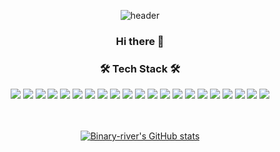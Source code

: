 <!--
**binary-river/binary-river** is a ✨ _special_ ✨ repository because its `README.md` (this file) appears on your GitHub profile.

Here are some ideas to get you started:

- 🔭 I’m currently working on ...
- 🌱 I’m currently learning ...
- 👯 I’m looking to collaborate on ...
- 🤔 I’m looking for help with ...
- 💬 Ask me about ...
- 📫 How to reach me: ...
- 😄 Pronouns: ...
- ⚡ Fun fact: ...
-->

<div align="center">
  
![header](https://capsule-render.vercel.app/api?type=waving&height=150&color=gradient)
  
### Hi there 👋

### 🛠 Tech Stack 🛠

<img src="https://img.shields.io/badge/Java-2F2625?style=flat&logo=CoffeeScript&logoColor=white">
<img src="https://img.shields.io/badge/Javascript-F7DF1E?style=flat&logo=Javascript&logoColor=white">
<img src="https://img.shields.io/badge/C-A8B9CC?style=flat&logo=C&logoColor=white">
<img src="https://img.shields.io/badge/Oracle-F80000?style=flat&logo=Oracle&logoColor=white">
<img src="https://img.shields.io/badge/Spring-6DB33F?style=flat&logo=Spring&logoColor=white">
<img src="https://img.shields.io/badge/SpringBoot-6DB33F?style=flat&logo=SpringBoot&logoColor=white">
<img src="https://img.shields.io/badge/React-61DAFB?style=flat&logo=React&logoColor=black">
<img src="https://img.shields.io/badge/TypeScript-3178C6?style=flat&logo=TypeScript&logoColor=white">
<img src="https://img.shields.io/badge/HTML-E34F26?style=flat&logo=HTML5&logoColor=white">
<img src="https://img.shields.io/badge/CSS-1572B6?style=flat&logo=CSS3&logoColor=white">
<img src="https://img.shields.io/badge/npm-CB3837?style=flat&logo=npm&logoColor=white">
<img src="https://img.shields.io/badge/thymeleaf-005F0F?style=flat&logo=thymeleaf&logoColor=white">
<img src="https://img.shields.io/badge/TeraStream(ETL)-blue?style=flat&logo=ETL&logoColor=white">
<img src="https://img.shields.io/badge/Node.js-339933?style=flat&logo=Node.js&logoColor=white">
<img src="https://img.shields.io/badge/OZreport-A100FF?style=flat&logo=OZ&logoColor=white">
<img src="https://img.shields.io/badge/NCRM-008FC7?style=flat&logo=NCRM&logoColor=white">
<img src="https://img.shields.io/badge/Shell-004088?style=flat&logoColor=white">
<img src="https://img.shields.io/badge/JPA-5BA745?style=flat&logoColor=white">
<img src="https://img.shields.io/badge/Devon-A50034?style=flat&logo=LG&logoColor=white">
<img src="https://img.shields.io/badge/JSP-23C8D2?style=flat&logo=JSP&logoColor=white">
<img src="https://img.shields.io/badge/UNIX-5277C3?style=flat&logo=UNIX&logoColor=white">

<br/>
<br/>
<br/>

[![Binary-river's GitHub stats](https://github-readme-stats.vercel.app/api?username=binary-river)](https://github.com/anuraghazra/github-readme-stats)


</div>
